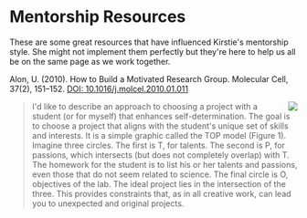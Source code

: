 # Mentorship Resources

These are some great resources that have influenced Kirstie's mentorship style. She might not implement them perfectly but they're here to help us all be on the same page as we work together.

Alon, U. (2010). How to Build a Motivated Research Group. Molecular Cell, 37(2), 151–152. [DOI: 10.1016/j.molcel.2010.01.011](https://doi.org/10.1016/j.molcel.2010.01.011)

<img src=http://www.cell.com/cms/attachment/2024637021/2044295090/gr1.jpg, align=right>

> I'd like to describe an approach to choosing a project with a student (or for myself) that enhances self-determination. The goal is to choose a project that aligns with the student's unique set of skills and interests. It is a simple graphic called the TOP model (Figure 1). Imagine three circles. The first is T, for talents. The second is P, for passions, which intersects (but does not completely overlap) with T. The homework for the student is to list his or her talents and passions, even those that do not seem related to science. The final circle is O, objectives of the lab. The ideal project lies in the intersection of the three. This provides constraints that, as in all creative work, can lead you to unexpected and original projects.
